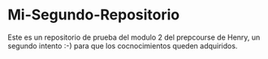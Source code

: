 # Mi-Segundo-Repositorio
Este es un repositorio de prueba del modulo 2 del prepcourse de Henry, un segundo intento :-) para que los cocnocimientos queden adquiridos. 
